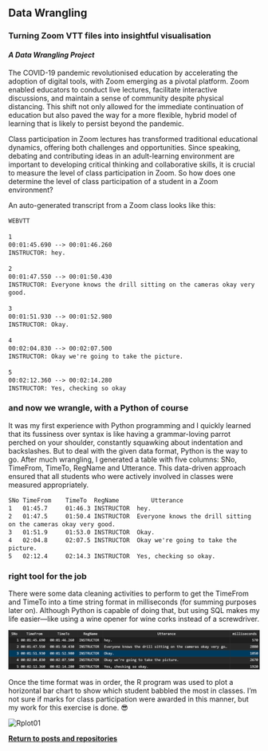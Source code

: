 ## Data Wrangling

### Turning Zoom VTT files into insightful visualisation

#### *A Data Wrangling Project*

The COVID-19 pandemic revolutionised education by accelerating the adoption of digital tools, with Zoom emerging as a pivotal platform. Zoom enabled educators to conduct live lectures, facilitate interactive discussions, and maintain a sense of community despite physical distancing. This shift not only allowed for the immediate continuation of education but also paved the way for a more flexible, hybrid model of learning that is likely to persist beyond the pandemic.

Class participation in Zoom lectures has transformed traditional educational dynamics, offering both challenges and opportunities. Since speaking, debating and contributing ideas in an adult-learning environment are important to developing critical thinking and collaborative skills, it is crucial to measure the level of class participation in Zoom. So how does one determine the level of class participation of a student in a Zoom environment?

An auto-generated transcript from a Zoom class looks like this:

    WEBVTT
    
    1
    00:01:45.690 --> 00:01:46.260
    INSTRUCTOR: hey.
    
    2
    00:01:47.550 --> 00:01:50.430
    INSTRUCTOR: Everyone knows the drill sitting on the cameras okay very good.
    
    3
    00:01:51.930 --> 00:01:52.980
    INSTRUCTOR: Okay.
    
    4
    00:02:04.830 --> 00:02:07.500
    INSTRUCTOR: Okay we're going to take the picture.
    
    5
    00:02:12.360 --> 00:02:14.280
    INSTRUCTOR: Yes, checking so okay


### and now we wrangle, with a Python of course
It was my first experience with Python programming and I quickly learned that its fussiness over syntax is like having a grammar-loving parrot perched on your shoulder, constantly squawking about indentation and backslashes. But to deal with the given data format, Python is the way to go. After much wrangling, I generated a table with five columns: SNo, TimeFrom, TimeTo, RegName and Utterance. This data-driven approach ensured that all students who were actively involved in classes were measured appropriately.

    SNo	TimeFrom    TimeTo	RegName	        Utterance
    1	01:45.7	    01:46.3	INSTRUCTOR	hey.
    2	01:47.5	    01:50.4	INSTRUCTOR	Everyone knows the drill sitting on the cameras okay very good.
    3	01:51.9	    01:53.0	INSTRUCTOR	Okay.
    4	02:04.8	    02:07.5	INSTRUCTOR	Okay we're going to take the picture.
    5	02:12.4	    02:14.3	INSTRUCTOR	Yes, checking so okay.


### right tool for the job
There were some data cleaning activities to perform to get the TimeFrom and TimeTo into a time string format in milliseconds (for summing purposes later on). Although Python is capable of doing that, but using SQL makes my life easier—like using a wine opener for wine corks instead of a screwdriver.

![](SQLout.png)


Once the time format was in order, the R program was used to plot a horizontal bar chart to show which student babbled the most in classes. I’m not sure if marks for class participation were awarded in this manner, but my work for this exercise is done. 😎

![Rplot01](https://github.com/KenYeoKP/mystuff/assets/167163077/6baa5a35-4d0a-4171-a372-a20d425c030d)


<a style="font-weight:bold" href="https://KenYeoKP.github.io">Return to posts and repositories</a>
